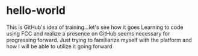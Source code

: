 # hello-world
This is GitHub's idea of training...let's see how it goes
Learning to code using FCC and realize a presence on GitHub seems necessary for progressing forward. Just trying to familiarize myself with the platform and how I will be able to utilize it going forward
